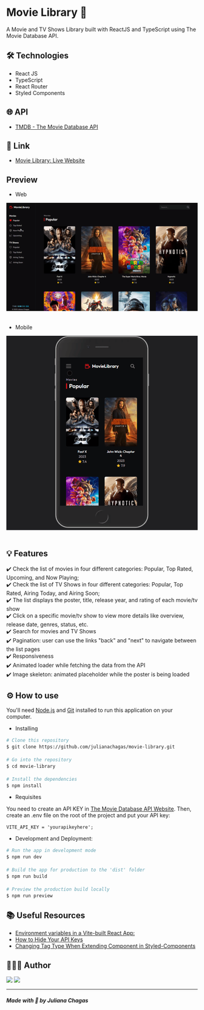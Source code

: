# Movie Library 🎥

A Movie and TV Shows Library built with ReactJS and TypeScript using The Movie Database API.

## 🛠️ Technologies

- React JS
- TypeScript
- React Router
- Styled Components

## 🌐 API

- [TMDB - The Movie Database API](https://developers.themoviedb.org/3/getting-started/introduction)

## 🔗 Link

- [Movie Library: Live Website](https://movie-library-julianachagas.netlify.app/)

## Preview

- Web

<img src="github/preview-desktop.gif" alt=""/> <br/><br/>

- Mobile

<img src="github/preview-mobile.gif" alt=""/> <br/><br/>

## 💡 Features

✔️ Check the list of movies in four different categories: Popular, Top Rated, Upcoming, and Now Playing; \
✔️ Check the list of TV Shows in four different categories: Popular, Top Rated, Airing Today, and Airing Soon; \
✔️ The list displays the poster, title, release year, and rating of each movie/tv show \
✔️ Click on a specific movie/tv show to view more details like overview, release date, genres, status, etc. \
✔️ Search for movies and TV Shows \
✔️ Pagination: user can use the links "back" and "next" to navigate between the list pages\
✔️ Responsiveness \
✔️ Animated loader while fetching the data from the API \
✔️ Image skeleton: animated placeholder while the poster is being loaded

## ⚙️ How to use

You'll need [Node.js](https://nodejs.org/en/) and [Git](https://git-scm.com) installed to run this application on your computer.

- Installing

```bash
# Clone this repository
$ git clone https://github.com/julianachagas/movie-library.git

# Go into the repository
$ cd movie-library

# Install the dependencies
$ npm install
```

- Requisites

You need to create an API KEY in [The Movie Database API Website](https://developer.themoviedb.org/docs/getting-started). Then, create an .env file on the root of the project and put your API key:

```
VITE_API_KEY = 'yourapikeyhere';
```

- Development and Deployment:

```bash
# Run the app in development mode
$ npm run dev

# Build the app for production to the 'dist' folder
$ npm run build

# Preview the production build locally
$ npm run preview
```

## 📚 Useful Resources

- [Environment variables in a Vite-built React App:](https://devzibah.hashnode.dev/using-a-dotenv-file-to-store-and-use-api-keys-in-a-vite-built-react-app)
- [How to Hide Your API Keys](https://betterprogramming.pub/how-to-hide-your-api-keys-c2b952bc07e6)
- [Changing Tag Type When Extending Component in Styled-Components](https://stackoverflow.com/questions/56651064/changing-tag-type-when-extending-component-in-styled-components)

## 👩🏻‍💻 Author

<a href="https://www.linkedin.com/in/juliana--chagas/" target="_blank"><img src="https://img.shields.io/badge/LinkedIn-0077B5?style=for-the-badge&logo=linkedin&logoColor=white"></a>
<a href="https://twitter.com/JulianaCoding" target="_blank"><img src="https://img.shields.io/badge/Twitter-1DA1F2?style=for-the-badge&logo=twitter&logoColor=white"></a>

---

##### Made with 💜 by Juliana Chagas
